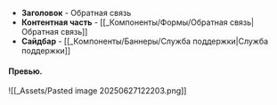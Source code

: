 - **Заголовок** - Обратная связь
- **Контентная часть** - [[_Компоненты/Формы/Обратная связь|Обратная связь]]
- **Сайдбар** - [[_Компоненты/Баннеры/Служба поддержки|Служба поддержки]]

#### Превью.
![[_Assets/Pasted image 20250627122203.png]]